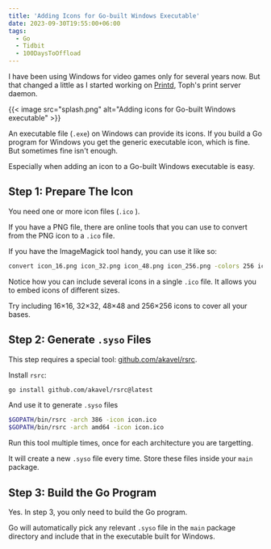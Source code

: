 ```yaml
---
title: 'Adding Icons for Go-built Windows Executable'
date: 2023-09-30T19:55:00+06:00
tags:
  - Go
  - Tidbit
  - 100DaysToOffload
---
```


I have been using Windows for video games only for several years now. But that changed a little as I started working on [Printd](https://github.com/FurqanSoftware/toph-printd), Toph's print server daemon.

{{< image src="splash.png" alt="Adding icons for Go-built Windows executable" >}}

An executable file (`.exe`) on Windows can provide its icons. If you build a Go program for Windows you get the generic executable icon, which is fine. But sometimes fine isn't enough.

Especially when adding an icon to a Go-built Windows executable is easy.

## Step 1: Prepare The Icon

You need one or more icon files (`.ico` ).

If you have a PNG file, there are online tools that you can use to convert from the PNG icon to a `.ico` file.

If you have the ImageMagick tool handy, you can use it like so:

``` sh
convert icon_16.png icon_32.png icon_48.png icon_256.png -colors 256 icon.ico
```

Notice how you can include several icons in a single `.ico` file. It allows you to embed icons of different sizes.

Try including 16×16, 32×32, 48×48 and 256×256 icons to cover all your bases.

## Step 2: Generate `.syso` Files

This step requires a special tool: [github.com/akavel/rsrc](https://github.com/akavel/rsrc).

Install `rsrc`:

``` sh
go install github.com/akavel/rsrc@latest
```

And use it to generate `.syso` files

``` sh
$GOPATH/bin/rsrc -arch 386 -icon icon.ico
$GOPATH/bin/rsrc -arch amd64 -icon icon.ico
```

Run this tool multiple times, once for each architecture you are targetting.

It will create a new `.syso` file every time. Store these files inside your `main` package.

## Step 3: Build the Go Program

Yes. In step 3, you only need to build the Go program.

Go will automatically pick any relevant `.syso` file in the `main` package directory and include that in the executable built for Windows.
